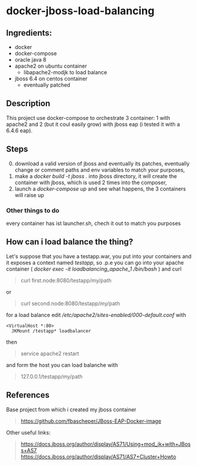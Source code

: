 # docker-jboss-load-balancing

## Ingredients:

* docker
* docker-compose
* oracle java 8
* apache2 on ubuntu container
  * libapache2-modjk to load balance
* jboss 6.4 on centos container
  * eventually patched 

## Description
This project use docker-compose to orchestrate 3 container: 1 with apache2 and 2 (but it coul easily grow) with jboss eap (i tested it with a 6.4.6 eap). 

## Steps

0. download a valid version of jboss and eventually its patches, eventually change or comment paths and env variables to match your purposes,
1. make a *docker build -t jboss .* into jboss directory, it will create the container with jboss, which is used 2 times into the composer,
2. launch a *docker-compose up* and see what happens, the 3 containers will raise up
 
### Other things to do

every container has ist launcher.sh, chech it out to match you purposes


## How can i load balance the thing?

Let's suppose that you have a testapp.war, you put into your containers and it exposes a context named *testapp*, so .p.e you can go into your apache container ( *docker exec -it loadbalancing_apache_1 /bin/bash* ) and curl 

> curl first.node:8080/testapp/my/path

or 

> curl second.node:8080/testapp/my/path


for a load balance edit */etc/apache2/sites-enabled/000-default.conf* with

```
<VirtualHost *:80>
  JKMount /testapp* loadbalancer
```

then

> service apache2 restart

and form the host you can load balanche with

> 127.0.0.1/testapp/my/path


## References
 
Base project from which i created my jboss container
> https://github.com/fbascheper/JBoss-EAP-Docker-image

Other useful links:
> https://docs.jboss.org/author/display/AS71/Using+mod_jk+with+JBoss+AS7
> https://docs.jboss.org/author/display/AS71/AS7+Cluster+Howto
 


